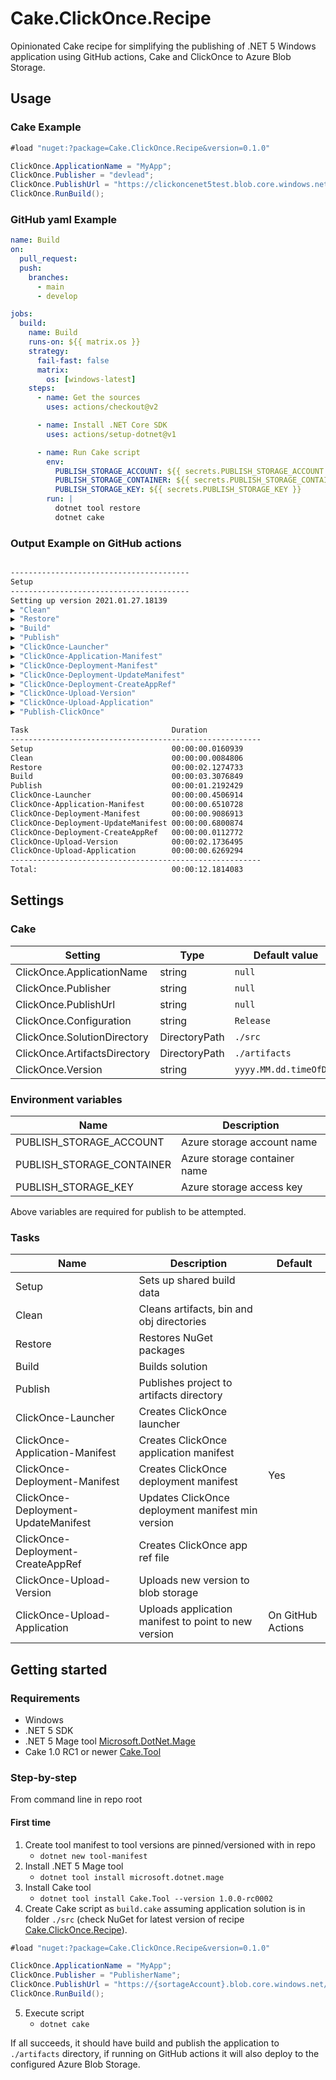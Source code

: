 # Cake.ClickOnce.Recipe

Opinionated Cake recipe for simplifying the publishing of .NET 5 Windows application using GitHub actions, Cake and ClickOnce to Azure Blob Storage.

## Usage

### Cake Example

```csharp
#load "nuget:?package=Cake.ClickOnce.Recipe&version=0.1.0"

ClickOnce.ApplicationName = "MyApp";
ClickOnce.Publisher = "devlead";
ClickOnce.PublishUrl = "https://clickoncenet5test.blob.core.windows.net/publish";
ClickOnce.RunBuild();
```

### GitHub yaml Example

```yaml
name: Build
on:
  pull_request:
  push:
    branches:
      - main
      - develop

jobs:
  build:
    name: Build
    runs-on: ${{ matrix.os }}
    strategy:
      fail-fast: false
      matrix:
        os: [windows-latest]
    steps:
      - name: Get the sources
        uses: actions/checkout@v2

      - name: Install .NET Core SDK
        uses: actions/setup-dotnet@v1

      - name: Run Cake script
        env:
          PUBLISH_STORAGE_ACCOUNT: ${{ secrets.PUBLISH_STORAGE_ACCOUNT }}
          PUBLISH_STORAGE_CONTAINER: ${{ secrets.PUBLISH_STORAGE_CONTAINER }}
          PUBLISH_STORAGE_KEY: ${{ secrets.PUBLISH_STORAGE_KEY }}
        run: |
          dotnet tool restore
          dotnet cake
```

### Output Example on GitHub actions

```bash

----------------------------------------
Setup
----------------------------------------
Setting up version 2021.01.27.18139
▶ "Clean"
▶ "Restore"
▶ "Build"
▶ "Publish"
▶ "ClickOnce-Launcher"
▶ "ClickOnce-Application-Manifest"
▶ "ClickOnce-Deployment-Manifest"
▶ "ClickOnce-Deployment-UpdateManifest"
▶ "ClickOnce-Deployment-CreateAppRef"
▶ "ClickOnce-Upload-Version"
▶ "ClickOnce-Upload-Application"
▶ "Publish-ClickOnce"

Task                                Duration
--------------------------------------------------------
Setup                               00:00:00.0160939
Clean                               00:00:00.0084806
Restore                             00:00:02.1274733
Build                               00:00:03.3076849
Publish                             00:00:01.2192429
ClickOnce-Launcher                  00:00:00.4506914
ClickOnce-Application-Manifest      00:00:00.6510728
ClickOnce-Deployment-Manifest       00:00:00.9086913
ClickOnce-Deployment-UpdateManifest 00:00:00.6800874
ClickOnce-Deployment-CreateAppRef   00:00:00.0112772
ClickOnce-Upload-Version            00:00:02.1736495
ClickOnce-Upload-Application        00:00:00.6269294
--------------------------------------------------------
Total:                              00:00:12.1814083
```

## Settings

### Cake

| Setting                      | Type          | Default value          | Example                                                      |
|------------------------------|---------------|------------------------|--------------------------------------------------------------|
| ClickOnce.ApplicationName    | string        | `null`                 | `MyApp`                                                      |
| ClickOnce.Publisher          | string        | `null`                 | `devlead`                                                    |
| ClickOnce.PublishUrl         | string        | `null`                 | `https://{storageaccount}.blob.core.windows.net/{container}` |
| ClickOnce.Configuration      | string        | `Release`              | `Release`                                                    |
| ClickOnce.SolutionDirectory  | DirectoryPath | `./src`                | `./src`                                                      |
| ClickOnce.ArtifactsDirectory | DirectoryPath | `./artifacts`          | `./artifacts`                                                |
| ClickOnce.Version            | string        | `yyyy.MM.dd.timeOfDay` | `2021.01.27.18292`                                           |

### Environment variables

| Name                      | Description                  |
|---------------------------|------------------------------|
| PUBLISH_STORAGE_ACCOUNT   | Azure storage account name   |
| PUBLISH_STORAGE_CONTAINER | Azure storage container name |
| PUBLISH_STORAGE_KEY       | Azure storage access key     |

Above variables are required for publish to be attempted.

### Tasks

| Name                                | Description                                          | Default            |
|-------------------------------------|------------------------------------------------------|--------------------|
| Setup                               | Sets up shared build data                            |                    |
| Clean                               | Cleans artifacts, bin and obj directories            |                    |
| Restore                             | Restores NuGet packages                              |                    |
| Build                               | Builds solution                                      |                    |
| Publish                             | Publishes project to artifacts directory             |                    |
| ClickOnce-Launcher                  | Creates ClickOnce launcher                           |                    |
| ClickOnce-Application-Manifest      | Creates ClickOnce application manifest               |                    |
| ClickOnce-Deployment-Manifest       | Creates ClickOnce deployment manifest                | Yes                |
| ClickOnce-Deployment-UpdateManifest | Updates ClickOnce deployment manifest min version    |                    |
| ClickOnce-Deployment-CreateAppRef   | Creates ClickOnce app ref file                       |                    |
| ClickOnce-Upload-Version            | Uploads new version to blob storage                  |                    |
| ClickOnce-Upload-Application        | Uploads application manifest to point to new version | On GitHub Actions  |

## Getting started

### Requirements

* Windows
* .NET 5 SDK
* .NET 5 Mage tool [Microsoft.DotNet.Mage](https://www.nuget.org/packages/microsoft.dotnet.mage)
* Cake 1.0 RC1 or newer [Cake.Tool](https://www.nuget.org/packages/Cake.Tool/1.0.0-rc0002)

### Step-by-step

From command line in repo root

#### First time

1. Create tool manifest to tool versions are pinned/versioned with in repo
    * `dotnet new tool-manifest`
1. Install .NET 5 Mage tool
    * `dotnet tool install microsoft.dotnet.mage`
1. Install Cake tool
    * `dotnet tool install Cake.Tool --version 1.0.0-rc0002`
1. Create Cake script as `build.cake` assuming application solution is in folder `./src` (check NuGet for latest version of recipe [Cake.ClickOnce.Recipe](https://www.nuget.org/packages/Cake.ClickOnce.Recipe)).

```csharp
#load "nuget:?package=Cake.ClickOnce.Recipe&version=0.1.0"

ClickOnce.ApplicationName = "MyApp";
ClickOnce.Publisher = "PublisherName";
ClickOnce.PublishUrl = "https://{sortageAccount}.blob.core.windows.net/{container}";
ClickOnce.RunBuild();
```

5. Execute script
    * `dotnet cake`

If all succeeds, it should have build and publish the application to `./artifacts` directory, if running on GitHub actions it will also deploy to the configured Azure Blob Storage.
